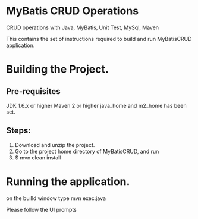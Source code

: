 # MyBatis CRUD Operations
CRUD operations with Java, MyBatis, Unit Test, MySql, Maven 

This contains the set of instructions required to build and run MyBatisCRUD application.

Building the Project.
====================

Pre-requisites
--------------
JDK 1.6.x or higher
Maven 2 or higher
java_home and m2_home has been set.

Steps:
------
1. Download and unzip the project.
2. Go to the project home directory of MyBatisCRUD, and run 
3. $ mvn clean install

Running the application.
========================

on the builld window type 
	mvn exec:java
		
Please follow the UI prompts




